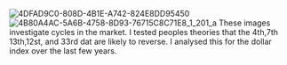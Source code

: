 ![4DFAD9C0-808D-4B1E-A742-824E8DD95450](https://github.com/user-attachments/assets/8df001b0-d6ed-44dc-b80e-1e09b759ca6a)
![4B80A4AC-5A6B-4758-8D93-76715C8C71E8_1_201_a](https://github.com/user-attachments/assets/b6581139-6fa8-48ae-aadc-3bac61a0bf9f)
These images investigate cycles in the market. I tested peoples theories that the 4th,7th 13th,12st, and 33rd dat are likely to reverse. I analysed this for the dollar index over the last few years.
